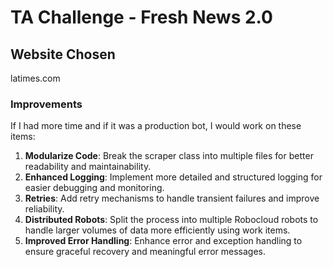 # TA Challenge - Fresh News 2.0

## Website Chosen
latimes.com

### Improvements

If I had more time and if it was a production bot, I would work on these items:

1. **Modularize Code**: Break the scraper class into multiple files for better readability and maintainability.
2. **Enhanced Logging**: Implement more detailed and structured logging for easier debugging and monitoring.
3. **Retries**: Add retry mechanisms to handle transient failures and improve reliability.
4. **Distributed Robots**: Split the process into multiple Robocloud robots to handle larger volumes of data more efficiently using work items. 
5. **Improved Error Handling**: Enhance error and exception handling to ensure graceful recovery and meaningful error messages.
